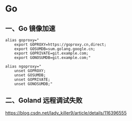 # Go

## 一、Go 镜像加速

```shell
alias goproxy="
    export GOPROXY=https://goproxy.cn,direct;
    export GOSUMDB=sum.golang.google.cn;
    export GOPRIVATE=git.example.com;
    export GONOSUMDB=git.example.com;"

alias ngoproxy="
    unset GOPROXY;
    unset GOSUMDB;
    unset GOPRIVATE;
    unset GONOSUMDB;"
```

## 二、Goland 远程调试失败

https://blog.csdn.net/lady_killer9/article/details/116396555
